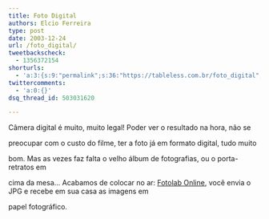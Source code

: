 ```yaml
---
title: Foto Digital
authors: Elcio Ferreira
type: post
date: 2003-12-24
url: /foto_digital/
tweetbackscheck:
  - 1356372154
shorturls:
  - 'a:3:{s:9:"permalink";s:36:"https://tableless.com.br/foto_digital";s:7:"tinyurl";s:26:"https://tinyurl.com/3g9fzks";s:4:"isgd";s:19:"https://is.gd/NKOC10";}'
twittercomments:
  - 'a:0:{}'
dsq_thread_id: 503031620

---
```

Câmera digital é muito, muito legal! Poder ver o resultado na hora, não se
  
preocupar com o custo do filme, ter a foto já em formato digital, tudo muito
  
bom. Mas as vezes faz falta o velho álbum de fotografias, ou o porta-retratos em
  
cima da mesa&#8230; Acabamos de colocar no ar: [Fotolab Online][1], você envia o JPG e recebe em sua casa as imagens em
  
papel fotográfico.

 [1]: https://www.fotolab.com.br/ "Fotolab - revelação digital, fotografia, câmera digital, banco de
imagens"